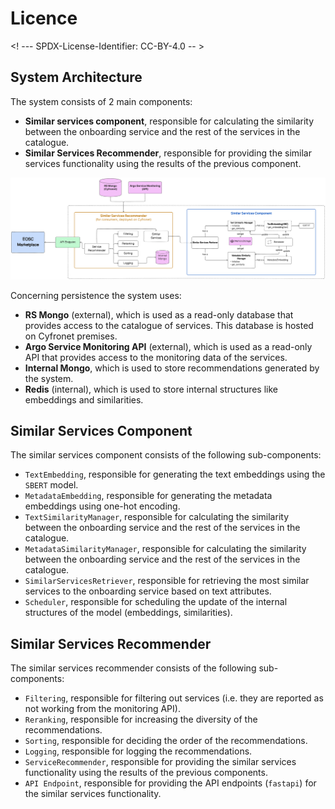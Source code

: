 # Licence

<! --- SPDX-License-Identifier: CC-BY-4.0  -- >

## System Architecture

The system consists of 2 main components:

- **Similar services component**, responsible for calculating the similarity between the onboarding service and the rest of the services in the catalogue.
- **Similar Services Recommender**, responsible for providing the similar services functionality using the results of the previous component.

![assets/similar_services_architecture.png](assets/similar_services_architecture.png)

Concerning persistence the system uses:

- **RS Mongo** (external), which is used as a read-only database that provides access to the catalogue of services. This database is hosted on Cyfronet premises.
- **Argo Service Monitoring API** (external), which is used as a read-only API that provides access to the monitoring data of the services.
- **Internal Mongo**, which is used to store recommendations generated by the system.
- **Redis** (internal), which is used to store internal structures like embeddings and similarities.

## Similar Services Component

The similar services component consists of the following sub-components:

- `TextEmbedding`, responsible for generating the text embeddings using the `SBERT` model.
- `MetadataEmbedding`, responsible for generating the metadata embeddings using one-hot encoding.
- `TextSimilarityManager`, responsible for calculating the similarity between the onboarding service and the rest of the services in the catalogue.
- `MetadataSimilarityManager`, responsible for calculating the similarity between the onboarding service and the rest of the services in the catalogue.
- `SimilarServicesRetriever`, responsible for retrieving the most similar services to the onboarding service based on text attributes.
- `Scheduler`, responsible for scheduling the update of the internal structures of the model (embeddings, similarities).

## Similar Services Recommender

The similar services recommender consists of the following sub-components:

- `Filtering`, responsible for filtering out services (i.e. they are reported as not working from the monitoring API).
- `Reranking`, responsible for increasing the diversity of the recommendations.
- `Sorting`, responsible for deciding the order of the recommendations.
- `Logging`, responsible for logging the recommendations.
- `ServiceRecommender`, responsible for providing the similar services functionality using the results of the previous components.
- `API Endpoint`, responsible for providing the API endpoints (`fastapi`) for the similar services functionality.
